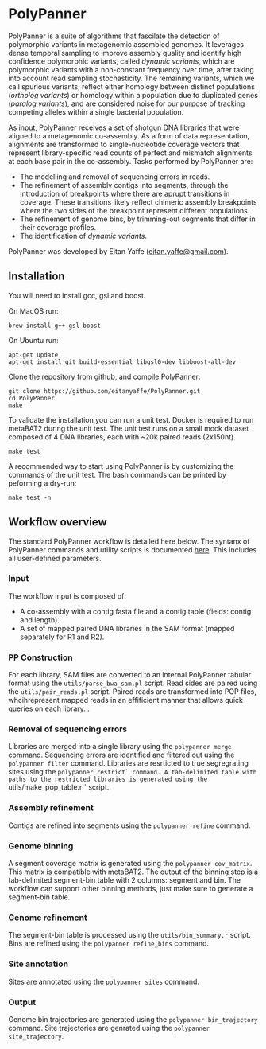 # PolyPanner

PolyPanner is a suite of algorithms that fascilate the detection of polymorphic variants in metagenomic assembled genomes. It leverages dense temporal sampling to improve assembly quality and identify high confidence polymorphic variants, called *dynamic variants*, which are polymorphic variants with a non-constant frequency over time, after taking into account read sampling stochasticity. The remaining variants, which we call spurious variants, reflect either homology between distinct populations (*ortholog variants*) or homology within a population due to duplicated genes (*paralog variants*), and are considered noise for our purpose of tracking competing alleles within a single bacterial population.

As input, PolyPanner receives a set of shotgun DNA libraries that were aligned to a metagenomic co-assembly. As a form of data representation, alignments are transformed to single-nucleotide coverage vectors that represent library-specific read counts of perfect and mismatch alignments at each base pair in the co-assembly. 
Tasks performed by PolyPanner are:
- The modelling and removal of sequencing errors in reads.
- The refinement of assembly contigs into segments, through the introduction of breakpoints where there are aprupt transitions in coverage. These transitions likely reflect chimeric assembly breakpoints where the two sides of the breakpoint represent different populations. 
- The refinement of genome bins, by trimming-out segments that differ in their coverage profiles.
- The identification of *dynamic variants*.

PolyPanner was developed by Eitan Yaffe (eitan.yaffe@gmail.com).

## Installation

You will need to install gcc, gsl and boost. 

On MacOS run:
```
brew install g++ gsl boost
```

On Ubuntu run:
```
apt-get update
apt-get install git build-essential libgsl0-dev libboost-all-dev
```

Clone the repository from github, and compile PolyPanner:
```
git clone https://github.com/eitanyaffe/PolyPanner.git
cd PolyPanner
make
```

To validate the installation you can run a unit test. Docker is required to run metaBAT2 during the unit test. The unit test runs on a small mock dataset composed of 4 DNA libraries, each with ~20k paired reads (2x150nt). 

```
make test
```

A recommended way to start using PolyPanner is by customizing the commands of the unit test. The bash commands can be printed by peforming a dry-run:

```
make test -n
```


## Workflow overview


The standard PolyPanner workflow is detailed here below. The syntanx of PolyPanner commands and utility scripts is documented [here](docs/syntax.md). This includes all user-defined parameters.

### Input

The workflow input is composed of:
- A co-assembly with a contig fasta file and a contig table (fields: contig and length).
- A set of mapped paired DNA libraries in the SAM format (mapped separately for R1 and R2).

### PP Construction

For each library, SAM files are converted to an internal PolyPanner tabular format using the ```utils/parse_bwa_sam.pl``` script. Read sides are paired using the ```utils/pair_reads.pl``` script. Paired reads are transformed into POP files, whcihrepresent mapped reads in an effificient manner that allows quick queries on each library.
.
### Removal of sequencing errors

Libraries are merged into a single library using the ``polypanner merge`` command. Sequencing errors are identified and filtered out using the ``polypanner filter`` command. Libraries are resrticted to true segregrating sites using the ``polypanner restrict` command. A tab-delimited table with paths to the restricted libraries is generated using the ``utils/make_pop_table.r`` script.

### Assembly refinement

Contigs are refined into segments using the ``polypanner refine`` command.

### Genome binning 

A segment coverage matrix is generated using the ``polypanner cov_matrix``. This matrix is compatible with metaBAT2. The output of the binning step is a tab-delimited segment-bin table  with 2 columns: segment and bin. The workflow can support other binning methods, just make sure to generate a segment-bin table. 

### Genome refinement 

The segment-bin table is processed using the ``utils/bin_summary.r`` script. Bins are refined using the ``polypanner refine_bins`` command.

### Site annotation

Sites are annotated using the ``polypanner sites`` command.

### Output

Genome bin trajectories are generated using the ``polypanner bin_trajectory`` command. Site trajectories are genrated using the ``polypanner site_trajectory``.
